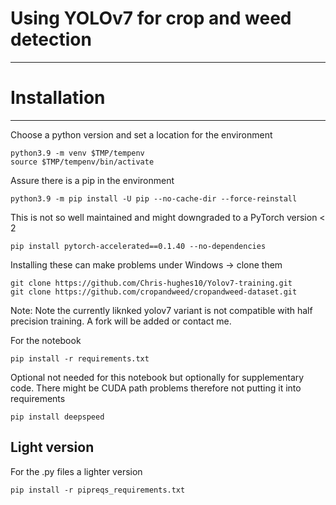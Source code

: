 # Using YOLOv7 for crop and weed detection


--------------
# Installation
--------------


Choose a python version and set a location for the environment
```
python3.9 -m venv $TMP/tempenv
source $TMP/tempenv/bin/activate
```

Assure there is a pip in the environment
```
python3.9 -m pip install -U pip --no-cache-dir --force-reinstall  
```

This is not so well maintained and might downgraded to a PyTorch version < 2
```
pip install pytorch-accelerated==0.1.40 --no-dependencies  
```

Installing these can make problems under Windows -> clone them
```
git clone https://github.com/Chris-hughes10/Yolov7-training.git
git clone https://github.com/cropandweed/cropandweed-dataset.git
```
Note: Note the currently liknked yolov7 variant is not compatible with half precision training.
A fork will be added or contact me.

For the notebook
```
pip install -r requirements.txt 
```

Optional not needed for this notebook but optionally for supplementary code.
There might be CUDA path problems therefore not putting it into requirements
```
pip install deepspeed 
```

## Light version

For the .py files a lighter version
```
pip install -r pipreqs_requirements.txt 
```

